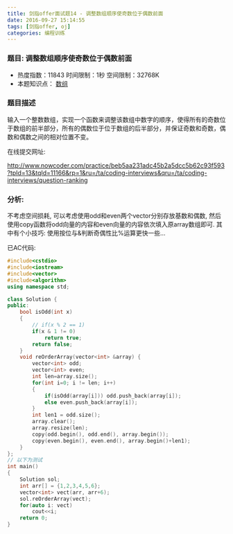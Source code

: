 ```yaml
---
title: 剑指offer面试题14 - 调整数组顺序使奇数位于偶数前面
date: 2016-09-27 15:14:55
tags: [剑指offer, oj]
categories: 编程训练
---
```




###  题目: 调整数组顺序使奇数位于偶数前面

- 热度指数：11843    时间限制：1秒     空间限制：32768K
- 本题知识点： [数组](http://www.nowcoder.com/questionCenter?questionTypes=000100&mutiTagIds=578)


### 题目描述

输入一个整数数组，实现一个函数来调整该数组中数字的顺序，使得所有的奇数位于数组的前半部分，所有的偶数位于位于数组的后半部分，并保证奇数和奇数，偶数和偶数之间的相对位置不变。



在线提交网址:

http://www.nowcoder.com/practice/beb5aa231adc45b2a5dcc5b62c93f593?tpId=13&tqId=11166&rp=1&ru=/ta/coding-interviews&qru=/ta/coding-interviews/question-ranking




### 分析: 

不考虑空间损耗, 可以考虑使用odd和even两个vector分别存放基数和偶数, 然后使用copy函数将odd向量的内容和even向量的内容依次填入原array数组即可. 其中有个小技巧: 使用按位与&判断奇偶性比%运算更快一些...


已AC代码:

```cpp
#include<cstdio>
#include<iostream>
#include<vector>
#include<algorithm>
using namespace std;

class Solution {
public:
    bool isOdd(int x)
    {
        // if(x % 2 == 1)
		if(x & 1 != 0)
			return true;
        return false;
    }    
    void reOrderArray(vector<int> &array) {
        vector<int> odd;
        vector<int> even;
        int len=array.size();
        for(int i=0; i != len; i++)
        {
            if(isOdd(array[i])) odd.push_back(array[i]);
            else even.push_back(array[i]);
        }
        int len1 = odd.size();
        array.clear();
        array.resize(len);
        copy(odd.begin(), odd.end(), array.begin());
        copy(even.begin(), even.end(), array.begin()+len1);        
    }
};
// 以下为测试
int main()
{
	Solution sol;
	int arr[] = {1,2,3,4,5,6};
	vector<int> vect(arr, arr+6);
	sol.reOrderArray(vect);
	for(auto i: vect)
		cout<<i;
	return 0;
}
```
